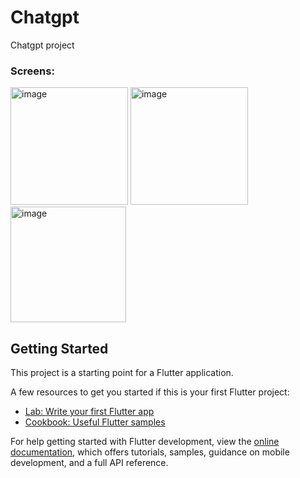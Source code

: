 # Chatgpt

Chatgpt project

### Screens:
<img width="188" alt="image" src="https://user-images.githubusercontent.com/56916175/229345176-1307a861-1486-4bcb-b489-d50dd1362311.png"> 
<img width="188" alt="image" src="https://user-images.githubusercontent.com/56916175/229345200-a731e18b-a82d-4b32-afd6-52b5c3c0c666.png">
<img width="185" alt="image" src="https://user-images.githubusercontent.com/56916175/229345215-f9466063-d688-4940-840c-2e1878a3a777.png">



## Getting Started

This project is a starting point for a Flutter application.

A few resources to get you started if this is your first Flutter project:

- [Lab: Write your first Flutter app](https://docs.flutter.dev/get-started/codelab)
- [Cookbook: Useful Flutter samples](https://docs.flutter.dev/cookbook)

For help getting started with Flutter development, view the
[online documentation](https://docs.flutter.dev/), which offers tutorials,
samples, guidance on mobile development, and a full API reference.
